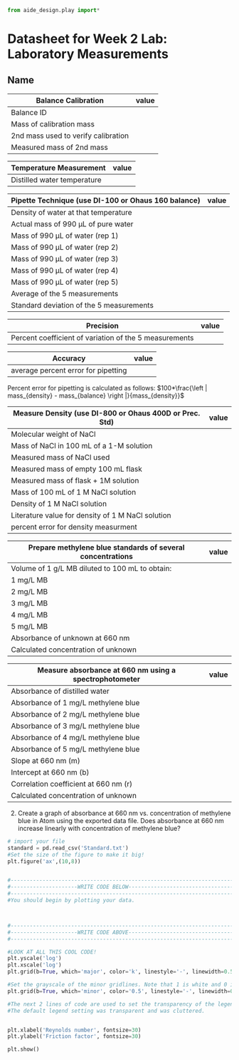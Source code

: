 ```python
from aide_design.play import*
```
# Datasheet for Week 2 Lab: Laboratory Measurements
## Name

| Balance Calibration                 | value |
| ----------------------------------- | ----- |
| Balance ID                          |       |
| Mass of calibration mass            |       |
| 2nd mass used to verify calibration |       |
| Measured mass of 2nd mass           |       |

| Temperature Measurement     | value |
| --------------------------- | ----- |
| Distilled water temperature |       |

| Pipette Technique (use DI-100 or Ohaus 160 balance) | value |
| --------------------------------------------------- | ----- |
| Density of water at that temperature                |       |
| Actual mass of 990 µL of pure water                 |       |
| Mass of 990 µL of water (rep 1)                     |       |
| Mass of 990 µL of water (rep 2)                     |       |
| Mass of 990 µL of water (rep 3)                     |       |
| Mass of 990 µL of water (rep 4)                     |       |
| Mass of 990 µL of water (rep 5)                     |       |
| Average of the 5 measurements                       |       |
| Standard deviation of the 5 measurements            |       |

| Precision                                              | value |
| ------------------------------------------------------ | ----- |
| Percent coefficient of variation of the 5 measurements |       |

| Accuracy                            | value |
| ----------------------------------- | ----- |
| average percent error for pipetting |       |

Percent error for pipetting is calculated as follows:
$100*\frac{\left | mass_{density} - mass_{balance} \right |}{mass_{density}}$

| Measure Density (use DI-800 or Ohaus 400D or Prec. Std) | value |
| ------------------------------------------------------- | ----- |
| Molecular weight of NaCl                                |       |
| Mass of NaCl in 100 mL of a 1-M solution                |       |
| Measured mass of NaCl used                              |       |
| Measured mass of empty 100 mL flask                     |       |
| Measured mass of flask + 1M solution                    |       |
| Mass of 100 mL of 1 M NaCl solution                     |       |
| Density of 1 M NaCl solution                            |       |
| Literature value for density of 1 M NaCl solution       |       |
| percent error for density measurment                    |       |

| Prepare methylene blue standards of several concentrations | value |
| ---------------------------------------------------------- | ----- |
| Volume of 1 g/L MB diluted to 100 mL to obtain:            |       |
| 1 mg/L MB                                                  |       |
| 2 mg/L MB                                                  |       |
| 3 mg/L MB                                                  |       |
| 4 mg/L MB                                                  |       |
| 5 mg/L MB                                                  |       |
| Absorbance of unknown at 660 nm                            |       |
| Calculated concentration of unknown                        |       |

| Measure absorbance at 660 nm using a spectrophotometer | value |
| ------------------------------------------------------ | ----- |
| Absorbance of distilled water                          |       |
| Absorbance of 1 mg/L methylene blue                    |       |
| Absorbance of 2 mg/L methylene blue                    |       |
| Absorbance of 3 mg/L methylene blue                    |       |
| Absorbance of 4 mg/L methylene blue                    |       |
| Absorbance of 5 mg/L methylene blue                    |       |
| Slope at 660 nm (m)                                    |       |
| Intercept at 660 nm (b)                                |       |
| Correlation coefficient at 660 nm (r)                  |       |
| Calculated concentration of unknown                    |       |                                       


2. Create a graph of absorbance at 660 nm vs. concentration of methylene blue in Atom using the exported data file. Does absorbance at 660 nm increase linearly with concentration of methylene blue?

```python
# import your file
standard = pd.read_csv('Standard.txt')
#Set the size of the figure to make it big!
plt.figure('ax',(10,8))


#--------------------------------------------------------------------------------------
#---------------------WRITE CODE BELOW-------------------------------------------------
#--------------------------------------------------------------------------------------
#You should begin by plotting your data.



#--------------------------------------------------------------------------------------
#---------------------WRITE CODE ABOVE-------------------------------------------------
#--------------------------------------------------------------------------------------

#LOOK AT ALL THIS COOL CODE!
plt.yscale('log')
plt.xscale('log')
plt.grid(b=True, which='major', color='k', linestyle='-', linewidth=0.5)

#Set the grayscale of the minor gridlines. Note that 1 is white and 0 is black.
plt.grid(b=True, which='minor', color='0.5', linestyle='-', linewidth=0.5)

#The next 2 lines of code are used to set the transparency of the legend to 1.
#The default legend setting was transparent and was cluttered.


plt.xlabel('Reynolds number', fontsize=30)
plt.ylabel('Friction factor', fontsize=30)

plt.show()
```
